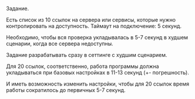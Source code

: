 Задание.

Есть список из 10 ссылок на сервера или сервисы, которые нужно контролировать на доступность. Таймаут на подключение: 5 секунд.

Необходимо, чтобы вся проверка укладывалась в 5-7 секунд в худшем сценарии, когда все сервера недоступны.

Задание разрабатывать сразу в сеттинге с худшим сценарием.

Для 20 ссылок, соответственно, работа программы должна укладываться при базовых настройках в 11-13 секунд (+- погрешность).

И иметь возможность изменить настройки, чтобы для 20 ссылок время работы сократилось до первичных 5-7 секунд.
